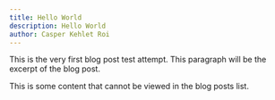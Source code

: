 ```yaml
---
title: Hello World
description: Hello World
author: Casper Kehlet Roi
---
```


This is the very first blog post test attempt.
This paragraph will be the excerpt of the blog post.

This is some content that cannot be viewed in the blog posts list.